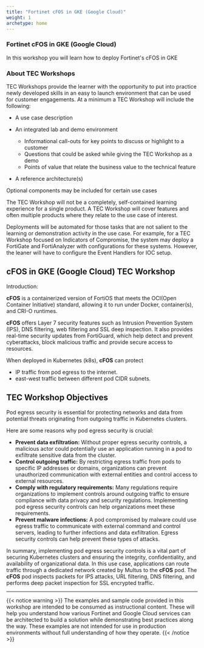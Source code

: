 ```yaml
---
title: "Fortinet cFOS in GKE (Google Cloud)"
weight: 1
archetype: home
---
```


### Fortinet cFOS in GKE (Google Cloud)

In this workshop you will learn how to deploy Fortinet's cFOS in GKE

### About TEC Workshops

TEC Workshops provide the learner with the opportunity to put into practice newly developed skills in an easy to launch environment that can be used for customer engagements. At a minimum a TEC Workshop will include the following:

* A use case description
* An integrated lab and demo environment

  * Informational call-outs for key points to discuss or highlight to a customer
  * Questions that could be asked while giving the TEC Workshop as a demo
  * Points of value that relate the business value to the technical feature
* A reference architecture(s)

Optional components may be included for certain use cases

The TEC Workshop will not be a completely, self-contained learning experience for a single product. A TEC Workshop will cover features and often multiple products where they relate to the use case of interest.  

Deployments will be automated for those tasks that are not salient to the learning or demonstration activity in the use case. For example, for a TEC Workshop focused on Indicators of Compromise, the system may deploy a FortiGate and FortiAnalyzer with configurations for these systems. However, the leaner will have to configure the Event Handlers for IOC setup.  

## cFOS in GKE (Google Cloud) TEC Workshop

Introduction:

**cFOS** is a containerized version of FortiOS that meets the OCI(Open Container Initiative) standard, allowing it to run under Docker, container(s), and CRI-O runtimes.

**cFOS** offers Layer 7 security features such as Intrusion Prevention System (IPS), DNS filtering, web filtering and SSL deep inspection. It also provides real-time security updates from FortiGuard, which help detect and prevent cyberattacks, block malicious traffic and provide secure access to resources.

When deployed in Kubernetes (k8s), **cFOS** can protect 
  * IP traffic from pod egress to the internet.
  * east-west traffic between different pod CIDR subnets. 

## TEC Workshop Objectives

Pod egress security is essential for protecting networks and data from potential threats originating from outgoing traffic in Kubernetes clusters. 

Here are some reasons why pod egress security is crucial:

* **Prevent data exfiltration:** Without proper egress security controls, a malicious actor could potentially use an application running in a pod to exfiltrate sensitive data from the cluster.
* **Control outgoing traffic:** By restricting egress traffic from pods to specific IP addresses or domains, organizations can prevent unauthorized communication with external entities and control access to external resources.
* **Comply with regulatory requirements:** Many regulations require organizations to implement controls around outgoing traffic to ensure compliance with data privacy and security regulations. Implementing pod egress security controls can help organizations meet these requirements.
* **Prevent malware infections:** A pod compromised by malware could use egress traffic to communicate with external command and control servers, leading to further infections and data exfiltration. Egress security controls can help prevent these types of attacks. 

In summary, implementing pod egress security controls is a vital part of securing Kubernetes clusters and ensuring the integrity, confidentiality, and availability of organizational data. In this use case, applications can route traffic through a dedicated network created by Multus to the **cFOS** pod. The **cFOS** pod inspects packets for IPS attacks, URL filtering, DNS filtering, and performs deep packet inspection for SSL encrypted traffic.

***

{{< notice warning >}}
The examples and sample code provided in this workshop are intended to be consumed as instructional content. These will help you understand how various Fortinet and Google Cloud services can be architected to build a solution while demonstrating best practices along the way. These examples are not intended for use in production environments without full understanding of how they operate.
{{< /notice >}}